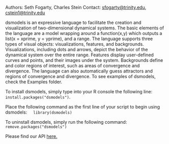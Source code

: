 Authors: Seth Fogarty,          Charles Stein
Contact: sfogarty@trinity.edu,  cstein1@trinity.edu

dsmodels is an expressive language to facilitate the creation and visualization
    of two-dimensional dynamical systems. The basic elements of the language are
    a model wrapping around a function(x,y) which outputs a list(x
    = xprime, y = yprime), and a range. The language supports three
    types of visual objects: visualizations, features, and backgrounds. Visualizations, including dots and arrows,
    depict the behavior of the dynamical system over the entire range.
    Features display
    user-defined curves and points, and their images under the system.
    Backgrounds define and color regions of interest, such as areas of convergence and divergence.
    The language
    can also automatically guess attractors and regions of convergence and divergence.
    To see examples of dsmodels, check the Examples folder.

To install dsmodels, simply type into your R console the following line:
     `install.packages("dsmodels")`.

Place the following command as the first line of your script to begin using dsmodels:
     `library(dsmodels)`
     
To uninstall dsmodels, simply run the following command:
     `remove.packages("dsmodels")`

Please find our API <a href = http://www.cs.trinity.edu/~sfogarty/dsmodels/index.html>here</h>.

